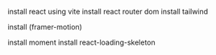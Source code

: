 install react using vite
install react router dom
install tailwind

install (framer-motion)

install moment
install react-loading-skeleton

